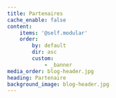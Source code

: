 ```yaml
---
title: Partenaires
cache_enable: false
content:
    items: '@self.modular'
    order:
        by: default
        dir: asc
        custom:
            - _banner
media_order: blog-header.jpg
heading: Partenaire
background_image: blog-header.jpg
---
```


